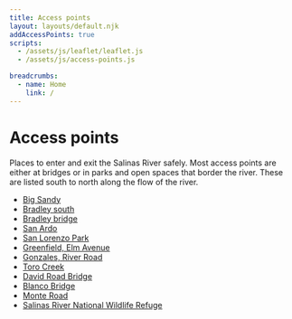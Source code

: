 ```yaml
---
title: Access points
layout: layouts/default.njk
addAccessPoints: true
scripts:
  - /assets/js/leaflet/leaflet.js
  - /assets/js/access-points.js

breadcrumbs:
  - name: Home
    link: /
---
```


# Access points

Places to enter and exit the Salinas River safely. Most access points
are either at bridges or in parks and open spaces that border the
river. These are listed south to north along the flow of the river.

<nav class="nav-list">

- [Big Sandy](big-sandy)
- [Bradley south](bradley-south)
- [Bradley bridge](bradley)
- [San Ardo](san-ardo)
- [San Lorenzo Park](san-lorenzo-park)
- [Greenfield, Elm Avenue](elm-ave)
- [Gonzales, River Road](gonzales)
- [Toro Creek](toro-creek)
- [David Road Bridge](david-bridge)
- [Blanco Bridge](blanco)
- [Monte Road](monte)
- [Salinas River National Wildlife Refuge](srnwr)

</nav>

<div class="map" aria-hidden="true">
  <div id="map"></div>
</div>
